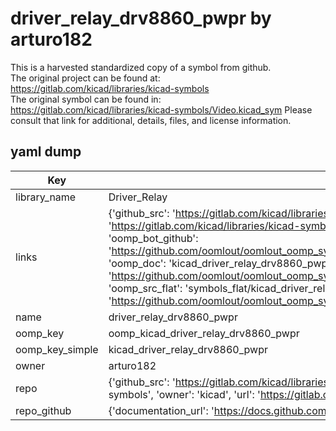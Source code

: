 # driver_relay_drv8860_pwpr by arturo182  
This is a harvested standardized copy of a symbol from github.  
The original project can be found at:  
https://gitlab.com/kicad/libraries/kicad-symbols  
The original symbol can be found in:
https://gitlab.com/kicad/libraries/kicad-symbols/Video.kicad_sym
Please consult that link for additional, details, files, and license information.  
## yaml dump  
| Key | Value |  
| --- | --- |  
| library_name | Driver_Relay |  
| links | {'github_src': 'https://gitlab.com/kicad/libraries/kicad-symbols/Video.kicad_sym', 'github_src_repo': 'https://gitlab.com/kicad/libraries/kicad-symbols', 'oomp_bot': 'kicad_driver_relay_drv8860_pwpr/working', 'oomp_bot_github': 'https://github.com/oomlout/oomlout_oomp_symbol_bot/tree/main/kicad_driver_relay_drv8860_pwpr/working', 'oomp_doc': 'kicad_driver_relay_drv8860_pwpr/working', 'oomp_doc_github': 'https://github.com/oomlout/oomlout_oomp_symbol_doc/tree/main/kicad_driver_relay_drv8860_pwpr/working', 'oomp_src_flat': 'symbols_flat/kicad_driver_relay_drv8860_pwpr/working', 'oomp_src_flat_github': 'https://github.com/oomlout/oomlout_oomp_symbol_src/tree/main/kicad_driver_relay_drv8860_pwpr/working'} |  
| name | driver_relay_drv8860_pwpr |  
| oomp_key | oomp_kicad_driver_relay_drv8860_pwpr |  
| oomp_key_simple | kicad_driver_relay_drv8860_pwpr |  
| owner | arturo182 |  
| repo | {'github_src': 'https://gitlab.com/kicad/libraries/kicad-symbols/Video.kicad_sym', 'name': 'libraries/kicad-symbols', 'owner': 'kicad', 'url': 'https://gitlab.com/kicad/libraries/kicad-symbols'} |  
| repo_github | {'documentation_url': 'https://docs.github.com/rest/repos/repos#get-a-repository', 'message': 'Not Found'} |  

